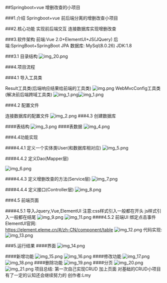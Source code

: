 ##Springboot+vue 增删改查的小项目

###1.介绍
Springboot+vue 前后端分离的增删改查小项目

###2.核心功能
实现前后端交互 连接数据库实现增删改查

###3.软件架构
前端:Vue 2.0+ElementUI+JS(JQuery)
后端:SpringBoot+SpringBoot JPA
数据库: MySql(8.0.26) 
JDK:1.8

###3.1 目录结构
![img_20.png](img_20.png)

###4.项目流程

###4.1 导入工具类

Result工具类(后端响应结果给前端的工具类)
![img.png](img.png)
WebMvcConfig工具类(解决前后端跨域工具类)
![img_1.png](img_1.png)![img_1.png](img_1.png)

###4.2 配置文件

连接数据库的配置文件
![img_2.png](img_2.png)
###4.3 创建数据库

####表结构
![img_3.png](img_3.png)
####表数据
![img_4.png](img_4.png)

###4.4功能实现

####4.4.1 定义一个实体类User(和数据库相对应)
![img_5.png](img_5.png)

####4.4.2 定义Dao(Mapper层)

![img_6.png](img_6.png)

####4.4.3 定义增删改查的方法(Service层)
![img_7.png](img_7.png)

####4.4.4 定义接口(Controller层)
![img_8.png](img_8.png)

###4.5 前端页面

####4.5.1 导入Jquery,Vue,ElementUI
注意:css样式引入一般都在开头
    js样式引入一般都在结尾
![img_9.png](img_9.png)
![img_11.png](img_11.png)
####4.5.2 前端UI 绑定点击事件
ElementUI官网:<br/>
https://element.eleme.cn/#/zh-CN/component/table
![img_12.png](img_12.png)
代码实现:
![img_13.png](img_13.png)

###5.运行结果
####界面
![img_14.png](img_14.png)

####新增功能
![img_15.png](img_15.png)
![img_16.png](img_16.png)
####修改功能
![img_17.png](img_17.png)
![img_18.png](img_18.png)
####删除功能
![img_19.png](img_19.png)
####分页
![img_20.png](img_20.png)
![img_21.png](img_21.png)
项目总结:
第一次自己实现CRUD 加上页面 对基础的CRUD小项目有了一定的认知还会继续努力的
创作者:Lmy


